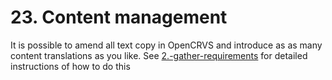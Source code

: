 # 23. Content management

It is possible to amend all text copy in OpenCRVS and introduce as as many content translations as you like. See [2.-gather-requirements](../../../v1.8.0/setup/2.-gather-requirements "mention") for detailed instructions of how to do this
